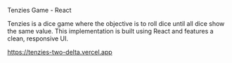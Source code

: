 Tenzies Game - React

Tenzies is a dice game where the objective is to roll dice until all dice show the same value. This implementation is built using React and features a clean, responsive UI.

https://tenzies-two-delta.vercel.app



